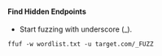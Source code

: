 #### Find Hidden Endpoints
 - Start fuzzing with underscore (_).
```
ffuf -w wordlist.txt -u target.com/_FUZZ
```

